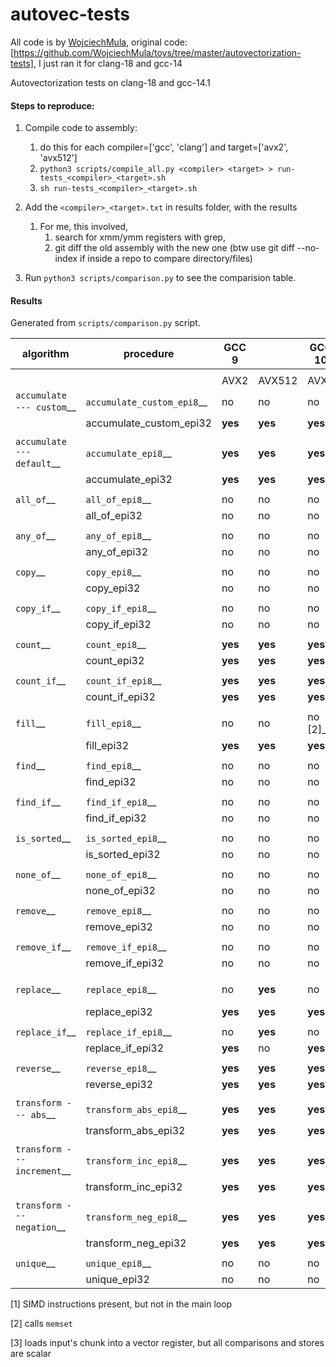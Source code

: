 # autovec-tests
All code is by [WojciechMula](https://github.com/WojciechMula), original code: [https://github.com/WojciechMula/toys/tree/master/autovectorization-tests], I just ran it for clang-18 and gcc-14

Autovectorization tests on clang-18 and gcc-14.1 

#### Steps to reproduce:

1. Compile code to assembly:
	1. do this for each compiler=['gcc', 'clang'] and target=['avx2', 'avx512']
	2. `python3 scripts/compile_all.py <compiler> <target> > run-tests_<compiler>_<target>.sh`
	3. `sh run-tests_<compiler>_<target>.sh`
2. Add the `<compiler>_<target>.txt` in results folder, with the results
	1. For me, this involved, 
		1. search for xmm/ymm registers with grep, 
		2. git diff the old assembly with the new one
			(btw use git diff --no-index if inside a repo to compare directory/files)

3. Run `python3 scripts/comparison.py` to see the comparision table.

#### Results

Generated from `scripts/comparison.py` script.

|           algorithm           |          procedure           |        GCC 9        |           |       GCC 10        |           |       GCC 14        |           |       Clang 9       |           |      Clang 11       |           |      Clang 18       |           |
|-------------------------------|------------------------------|---------------------|-----------|---------------------|-----------|---------------------|-----------|---------------------|-----------|---------------------|-----------|---------------------|-----------|
|                               |                              |                     |           |                     |           |                     |           |                     |           |                     |           |                     |           |
|                               |                              |   AVX2              |  AVX512   |   AVX2              |  AVX512   |   AVX2              |  AVX512   |   AVX2              |  AVX512   |   AVX2              |  AVX512   |   AVX2              |  AVX512   |
|  `accumulate --- custom`__    |  `accumulate_custom_epi8`__  |  no                 |  no       |  no                 |  no       |  no                 |  no       |  no                 |  no       |  no                 |  no       |  no                 |  no       |
|                               |  accumulate_custom_epi32     |  **yes**            |  **yes**  |  **yes**            |  **yes**  |  **yes**            |  **yes**  |  **yes**            |  **yes**  |  **yes**            |  **yes**  |  **yes**            |  **yes**  |
|                               |                              |                     |           |                     |           |                     |           |                     |           |                     |           |                     |           |
|  `accumulate --- default`__   |  `accumulate_epi8`__         |  **yes**            |  **yes**  |  **yes**            |  **yes**  |  **yes**            |  **yes**  |  **yes**            |  **yes**  |  **yes**            |  **yes**  |  **yes**            |  **yes**  |
|                               |  accumulate_epi32            |  **yes**            |  **yes**  |  **yes**            |  **yes**  |  **yes**            |  **yes**  |  **yes**            |  **yes**  |  **yes**            |  **yes**  |  **yes**            |  **yes**  |
|                               |                              |                     |           |                     |           |                     |           |                     |           |                     |           |                     |           |
|  `all_of`__                   |  `all_of_epi8`__             |  no                 |  no       |  no                 |  no       |  no                 |  no       |  no                 |  no       |  no                 |  no       |  no                 |  no       |
|                               |  all_of_epi32                |  no                 |  no       |  no                 |  no       |  no                 |  no       |  no                 |  no       |  no                 |  no       |  no                 |  no       |
|                               |                              |                     |           |                     |           |                     |           |                     |           |                     |           |                     |           |
|  `any_of`__                   |  `any_of_epi8`__             |  no                 |  no       |  no                 |  no       |  no                 |  no       |  no                 |  no       |  no                 |  no       |  no                 |  no       |
|                               |  any_of_epi32                |  no                 |  no       |  no                 |  no       |  no                 |  no       |  no                 |  no       |  no                 |  no       |  no                 |  no       |
|                               |                              |                     |           |                     |           |                     |           |                     |           |                     |           |                     |           |
|  `copy`__                     |  `copy_epi8`__               |  no                 |  no       |  no                 |  no [1]_  |  no                 |  no       |  no                 |  no       |  no                 |  no       |  no                 |  no       |
|                               |  copy_epi32                  |  no                 |  no       |  no                 |  no [1]_  |  no                 |  no       |  no                 |  no       |  no                 |  no       |  no                 |  no       |
|                               |                              |                     |           |                     |           |                     |           |                     |           |                     |           |                     |           |
|  `copy_if`__                  |  `copy_if_epi8`__            |  no                 |  no       |  no                 |  no [1]_  |  no                 |  no       |  no                 |  no       |  no                 |  no       |  no                 |  no       |
|                               |  copy_if_epi32               |  no                 |  no       |  no                 |  no [1]_  |  no                 |  no       |  no                 |  no       |  no                 |  no       |  no                 |  no       |
|                               |                              |                     |           |                     |           |                     |           |                     |           |                     |           |                     |           |
|  `count`__                    |  `count_epi8`__              |  **yes**            |  **yes**  |  **yes**            |  **yes**  |  **yes**            |  **yes**  |  **yes**            |  **yes**  |  **yes**            |  **yes**  |  **yes**            |  **yes**  |
|                               |  count_epi32                 |  **yes**            |  **yes**  |  **yes**            |  **yes**  |  **yes**            |  **yes**  |  **yes**            |  **yes**  |  **yes**            |  **yes**  |  **yes**            |  **yes**  |
|                               |                              |                     |           |                     |           |                     |           |                     |           |                     |           |                     |           |
|  `count_if`__                 |  `count_if_epi8`__           |  **yes**            |  **yes**  |  **yes**            |  **yes**  |  **yes**            |  **yes**  |  **yes**            |  **yes**  |  **yes**            |  **yes**  |  **yes**            |  **yes**  |
|                               |  count_if_epi32              |  **yes**            |  **yes**  |  **yes**            |  **yes**  |  **yes**            |  **yes**  |  **yes**            |  **yes**  |  **yes**            |  **yes**  |  **yes**            |  **yes**  |
|                               |                              |                     |           |                     |           |                     |           |                     |           |                     |           |                     |           |
|  `fill`__                     |  `fill_epi8`__               |  no                 |  no       |  no [2]_            |  no [2]_  |  no [2]_            |  no [2]_  |  no                 |  no       |  no [2]_            |  no [2]_  |  no [2]_            |  no [2]_  |
|                               |  fill_epi32                  |  **yes**            |  **yes**  |  **yes**            |  **yes**  |  **yes**            |  **yes**  |  **yes**            |  **yes**  |  **yes**            |  **yes**  |  **yes**            |  **yes**  |
|                               |                              |                     |           |                     |           |                     |           |                     |           |                     |           |                     |           |
|  `find`__                     |  `find_epi8`__               |  no                 |  no       |  no                 |  no       |  no                 |  no       |  no                 |  no       |  no                 |  no       |  no                 |  no       |
|                               |  find_epi32                  |  no                 |  no       |  no                 |  no       |  no                 |  no       |  no                 |  no       |  no                 |  no       |  no                 |  no       |
|                               |                              |                     |           |                     |           |                     |           |                     |           |                     |           |                     |           |
|  `find_if`__                  |  `find_if_epi8`__            |  no                 |  no       |  no                 |  no       |  no                 |  no       |  no                 |  no       |  no                 |  no       |  no                 |  no       |
|                               |  find_if_epi32               |  no                 |  no       |  no                 |  no       |  no                 |  no       |  no                 |  no       |  no                 |  no       |  no                 |  no       |
|                               |                              |                     |           |                     |           |                     |           |                     |           |                     |           |                     |           |
|  `is_sorted`__                |  `is_sorted_epi8`__          |  no                 |  no       |  no                 |  no       |  no                 |  no       |  no                 |  no       |  no                 |  no       |  no                 |  no       |
|                               |  is_sorted_epi32             |  no                 |  no       |  no                 |  no       |  no                 |  no       |  no                 |  no       |  no                 |  no       |  no                 |  no       |
|                               |                              |                     |           |                     |           |                     |           |                     |           |                     |           |                     |           |
|  `none_of`__                  |  `none_of_epi8`__            |  no                 |  no       |  no                 |  no       |  no                 |  no       |  no                 |  no       |  no                 |  no       |  no                 |  no       |
|                               |  none_of_epi32               |  no                 |  no       |  no                 |  no       |  no                 |  no       |  no                 |  no       |  no                 |  no       |  no                 |  no       |
|                               |                              |                     |           |                     |           |                     |           |                     |           |                     |           |                     |           |
|  `remove`__                   |  `remove_epi8`__             |  no                 |  no       |  no                 |  no       |  no                 |  no       |  no                 |  no       |  no                 |  no       |  no                 |  no       |
|                               |  remove_epi32                |  no                 |  no       |  no                 |  no       |  no                 |  no       |  no                 |  no       |  no                 |  no       |  no                 |  no       |
|                               |                              |                     |           |                     |           |                     |           |                     |           |                     |           |                     |           |
|  `remove_if`__                |  `remove_if_epi8`__          |  no                 |  no       |  no                 |  no       |  no                 |  no       |  no                 |  no       |  no                 |  no       |  no                 |  no       |
|                               |  remove_if_epi32             |  no                 |  no       |  no                 |  no       |  no                 |  no       |  no                 |  no       |  no                 |  no       |  no                 |  no       |
|                               |                              |                     |           |                     |           |                     |           |                     |           |                     |           |                     |           |
|  `replace`__                  |  `replace_epi8`__            |  no                 |  **yes**  |  no                 |  **yes**  |  no                 |  **yes**  |  no [3]_            |  **yes**  |  **yes**            |  **yes**  |  **yes**            |  **yes**  |
|                               |  replace_epi32               |  **yes**            |  **yes**  |  **yes**            |  **yes**  |  **yes**            |  **yes**  |  **yes**            |  **yes**  |  **yes**            |  **yes**  |  **yes**            |  **yes**  |
|                               |                              |                     |           |                     |           |                     |           |                     |           |                     |           |                     |           |
|  `replace_if`__               |  `replace_if_epi8`__         |  no                 |  **yes**  |  no                 |  **yes**  |  no                 |  **yes**  |  no                 |  **yes**  |  no                 |  no       |  no                 |  no       |
|                               |  replace_if_epi32            |  **yes**            |  no       |  **yes**            |  **yes**  |  **yes**            |  **yes**  |  no                 |  no       |  no                 |  no       |  no                 |  no       |
|                               |                              |                     |           |                     |           |                     |           |                     |           |                     |           |                     |           |
|  `reverse`__                  |  `reverse_epi8`__            |  **yes**            |  **yes**  |  **yes**            |  **yes**  |  **yes**            |  **yes**  |  no                 |  no       |  no                 |  no       |  no                 |  no       |
|                               |  reverse_epi32               |  **yes**            |  **yes**  |  **yes**            |  **yes**  |  **yes**            |  **yes**  |  no                 |  no       |  no                 |  no       |  no                 |  no       |
|                               |                              |                     |           |                     |           |                     |           |                     |           |                     |           |                     |           |
|  `transform --- abs`__        |  `transform_abs_epi8`__      |  **yes**            |  **yes**  |  **yes**            |  **yes**  |  **yes**            |  **yes**  |  **yes**            |  **yes**  |  **yes**            |  **yes**  |  **yes**            |  **yes**  |
|                               |  transform_abs_epi32         |  **yes**            |  **yes**  |  **yes**            |  **yes**  |  **yes**            |  **yes**  |  **yes**            |  **yes**  |  **yes**            |  **yes**  |  **yes**            |  **yes**  |
|                               |                              |                     |           |                     |           |                     |           |                     |           |                     |           |                     |           |
|  `transform --- increment`__  |  `transform_inc_epi8`__      |  **yes**            |  **yes**  |  **yes**            |  **yes**  |  **yes**            |  **yes**  |  **yes**            |  **yes**  |  **yes**            |  **yes**  |  **yes**            |  **yes**  |
|                               |  transform_inc_epi32         |  **yes**            |  **yes**  |  **yes**            |  **yes**  |  **yes**            |  **yes**  |  **yes**            |  **yes**  |  **yes**            |  **yes**  |  **yes**            |  **yes**  |
|                               |                              |                     |           |                     |           |                     |           |                     |           |                     |           |                     |           |
|  `transform --- negation`__   |  `transform_neg_epi8`__      |  **yes**            |  **yes**  |  **yes**            |  **yes**  |  **yes**            |  **yes**  |  **yes**            |  **yes**  |  **yes**            |  **yes**  |  **yes**            |  **yes**  |
|                               |  transform_neg_epi32         |  **yes**            |  **yes**  |  **yes**            |  **yes**  |  **yes**            |  **yes**  |  **yes**            |  **yes**  |  **yes**            |  **yes**  |  **yes**            |  **yes**  |
|                               |                              |                     |           |                     |           |                     |           |                     |           |                     |           |                     |           |
|  `unique`__                   |  `unique_epi8`__             |  no                 |  no       |  no                 |  no       |  no                 |  no       |  no                 |  no       |  no                 |  no       |  no                 |  no       |
|                               |  unique_epi32                |  no                 |  no       |  no                 |  no       |  no                 |  no       |  no                 |  no       |  no                 |  no       |  no                 |  no       |


[1] SIMD instructions present, but not in the main loop

[2] calls ``memset``

[3] loads input's chunk into a vector register, but all comparisons and stores are scalar